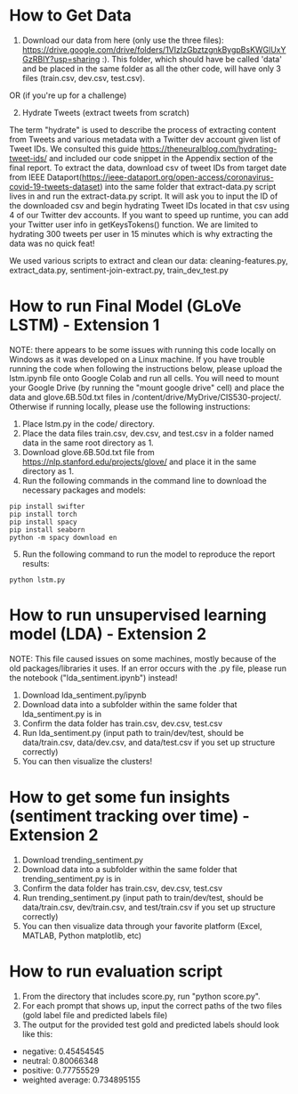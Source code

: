 # How to Get Data
1. Download our data from here (only use the three files): https://drive.google.com/drive/folders/1VIzIzGbztzgnkBygpBsKWGlUxYGzRBlY?usp=sharing :). This folder, which should have be called 'data' and be placed in the same folder as all the other code, will have only 3 files (train.csv, dev.csv, test.csv). 

OR (if you're up for a challenge)

2. Hydrate Tweets (extract tweets from scratch)

The term "hydrate" is used to describe the process of extracting content from Tweets and various metadata with a Twitter dev account given list of Tweet IDs. We consulted this guide https://theneuralblog.com/hydrating-tweet-ids/ and included our code snippet in the Appendix section of the final report. To extract the data, download csv of tweet IDs from target date from IEEE Dataport(https://ieee-dataport.org/open-access/coronavirus-covid-19-tweets-dataset) into the same folder that extract-data.py script lives in and run the extract-data.py script. It will ask you to input the ID of the downloaded csv and begin hydrating Tweet IDs located in that csv using 4 of our Twitter dev accounts. If you want to speed up runtime, you can add your Twitter user info in getKeysTokens() function. We are limited to hydrating 300 tweets per user in 15 minutes which is why extracting the data was no quick feat! 

We used various scripts to extract and clean our data: cleaning-features.py, extract_data.py, sentiment-join-extract.py, train_dev_test.py


# How to run Final Model (GLoVe LSTM) - Extension 1

NOTE: there appears to be some issues with running this code locally on Windows as it was developed on a Linux machine. If you have trouble running the code when following the instructions below, please upload the lstm.ipynb file onto Google Colab and run all cells. You will need to mount your Google Drive (by running the "mount google drive" cell) and place the data and glove.6B.50d.txt files in /content/drive/MyDrive/CIS530-project/. Otherwise if running locally, please use the following instructions:

1.   Place lstm.py in the code/ directory.
2.   Place the data files train.csv, dev.csv, and test.csv in a folder named data in the same root directory as 1.
3.   Download glove.6B.50d.txt file from https://nlp.stanford.edu/projects/glove/ and place it in the same directory as 1.  
4.   Run the following commands in the command line to download the necessary packages and models:


```
pip install swifter
pip install torch
pip install spacy
pip install seaborn
python -m spacy download en 
```

5. Run the following command to run the model to reproduce the report results:

```
python lstm.py
```

# How to run unsupervised learning model (LDA) - Extension 2

NOTE: This file caused issues on some machines, mostly because of the old packages/libraries it uses. If an error occurs with the .py file, please run the notebook ("lda_sentiment.ipynb") instead!

1. Download lda_sentiment.py/ipynb
2. Download data into a subfolder within the same folder that lda_sentiment.py is in 
3. Confirm the data folder has train.csv, dev.csv, test.csv
4. Run lda_sentiment.py (input path to train/dev/test, should be data/train.csv, data/dev.csv, and data/test.csv if you set up structure correctly)
5. You can then visualize the clusters!

# How to get some fun insights (sentiment tracking over time) - Extension 2
1. Download trending_sentiment.py
2. Download data into a subfolder within the same folder that trending_sentiment.py is in
3. Confirm the data folder has train.csv, dev.csv, test.csv
4. Run trending_sentiment.py (input path to train/dev/test, should be data/train.csv, dev/train.csv, and test/train.csv if you set up structure correctly)
5. You can then visualize data through your favorite platform (Excel, MATLAB, Python matplotlib, etc)

# How to run evaluation script
1.    From the directory that includes score.py, run "python score.py". 
2.    For each prompt that shows up, input the correct paths of the two files (gold label file and predicted labels file)
3.    The output for the provided test gold and predicted labels should look like this:

*    negative: 0.45454545
*    neutral: 0.80066348
*    positive: 0.77755529
*    weighted average: 0.734895155
